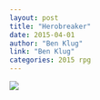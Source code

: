 ```yaml
---
layout: post
title: "Herobreaker"
date: 2015-04-01
author: "Ben Klug"
link: "Ben Klug"
categories: 2015 rpg
---
```

![]({{site.url}}/2015images/Herobreaker.jpg)
